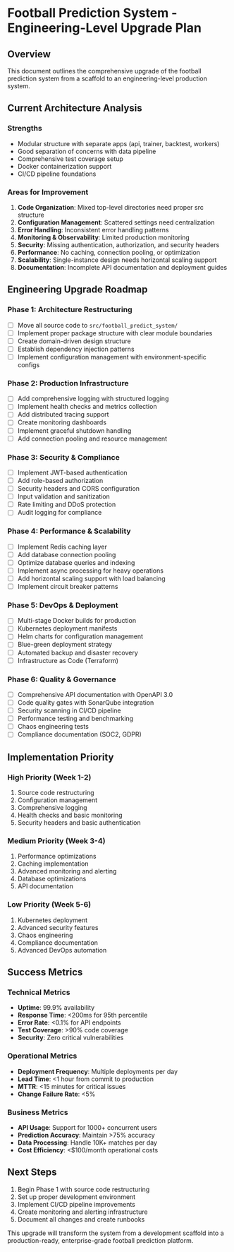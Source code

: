 # Football Prediction System - Engineering-Level Upgrade Plan

## Overview
This document outlines the comprehensive upgrade of the football prediction system from a scaffold to an engineering-level production system.

## Current Architecture Analysis

### Strengths
- Modular structure with separate apps (api, trainer, backtest, workers)
- Good separation of concerns with data pipeline
- Comprehensive test coverage setup
- Docker containerization support
- CI/CD pipeline foundations

### Areas for Improvement
1. **Code Organization**: Mixed top-level directories need proper src structure
2. **Configuration Management**: Scattered settings need centralization
3. **Error Handling**: Inconsistent error handling patterns
4. **Monitoring & Observability**: Limited production monitoring
5. **Security**: Missing authentication, authorization, and security headers
6. **Performance**: No caching, connection pooling, or optimization
7. **Scalability**: Single-instance design needs horizontal scaling support
8. **Documentation**: Incomplete API documentation and deployment guides

## Engineering Upgrade Roadmap

### Phase 1: Architecture Restructuring
- [ ] Move all source code to `src/football_predict_system/`
- [ ] Implement proper package structure with clear module boundaries
- [ ] Create domain-driven design structure
- [ ] Establish dependency injection patterns
- [ ] Implement configuration management with environment-specific configs

### Phase 2: Production Infrastructure
- [ ] Add comprehensive logging with structured logging
- [ ] Implement health checks and metrics collection
- [ ] Add distributed tracing support
- [ ] Create monitoring dashboards
- [ ] Implement graceful shutdown handling
- [ ] Add connection pooling and resource management

### Phase 3: Security & Compliance
- [ ] Implement JWT-based authentication
- [ ] Add role-based authorization
- [ ] Security headers and CORS configuration
- [ ] Input validation and sanitization
- [ ] Rate limiting and DDoS protection
- [ ] Audit logging for compliance

### Phase 4: Performance & Scalability
- [ ] Implement Redis caching layer
- [ ] Add database connection pooling
- [ ] Optimize database queries and indexing
- [ ] Implement async processing for heavy operations
- [ ] Add horizontal scaling support with load balancing
- [ ] Implement circuit breaker patterns

### Phase 5: DevOps & Deployment
- [ ] Multi-stage Docker builds for production
- [ ] Kubernetes deployment manifests
- [ ] Helm charts for configuration management
- [ ] Blue-green deployment strategy
- [ ] Automated backup and disaster recovery
- [ ] Infrastructure as Code (Terraform)

### Phase 6: Quality & Governance
- [ ] Comprehensive API documentation with OpenAPI 3.0
- [ ] Code quality gates with SonarQube integration
- [ ] Security scanning in CI/CD pipeline
- [ ] Performance testing and benchmarking
- [ ] Chaos engineering tests
- [ ] Compliance documentation (SOC2, GDPR)

## Implementation Priority

### High Priority (Week 1-2)
1. Source code restructuring
2. Configuration management
3. Comprehensive logging
4. Health checks and basic monitoring
5. Security headers and basic authentication

### Medium Priority (Week 3-4)
1. Performance optimizations
2. Caching implementation
3. Advanced monitoring and alerting
4. Database optimizations
5. API documentation

### Low Priority (Week 5-6)
1. Kubernetes deployment
2. Advanced security features
3. Chaos engineering
4. Compliance documentation
5. Advanced DevOps automation

## Success Metrics

### Technical Metrics
- **Uptime**: 99.9% availability
- **Response Time**: <200ms for 95th percentile
- **Error Rate**: <0.1% for API endpoints
- **Test Coverage**: >90% code coverage
- **Security**: Zero critical vulnerabilities

### Operational Metrics
- **Deployment Frequency**: Multiple deployments per day
- **Lead Time**: <1 hour from commit to production
- **MTTR**: <15 minutes for critical issues
- **Change Failure Rate**: <5%

### Business Metrics
- **API Usage**: Support for 1000+ concurrent users
- **Prediction Accuracy**: Maintain >75% accuracy
- **Data Processing**: Handle 10K+ matches per day
- **Cost Efficiency**: <$100/month operational costs

## Next Steps

1. Begin Phase 1 with source code restructuring
2. Set up proper development environment
3. Implement CI/CD pipeline improvements
4. Create monitoring and alerting infrastructure
5. Document all changes and create runbooks

This upgrade will transform the system from a development scaffold into a production-ready, enterprise-grade football prediction platform.
